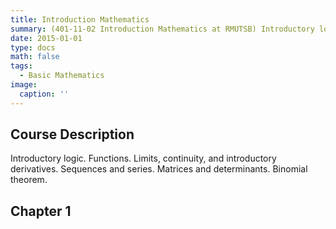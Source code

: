 ```yaml
---
title: Introduction Mathematics
summary: (401-11-02 Introduction Mathematics at RMUTSB) Introductory logic. Functions. Limits, continuity, and introductory derivatives. Sequences and series. Matrices and determinants. Binomial theorem.
date: 2015-01-01
type: docs
math: false
tags:
  - Basic Mathematics
image:
  caption: ''
---
```


## Course Description

Introductory logic. Functions. Limits, continuity, and introductory derivatives. Sequences and series. Matrices and determinants. Binomial theorem.

## Chapter 1
